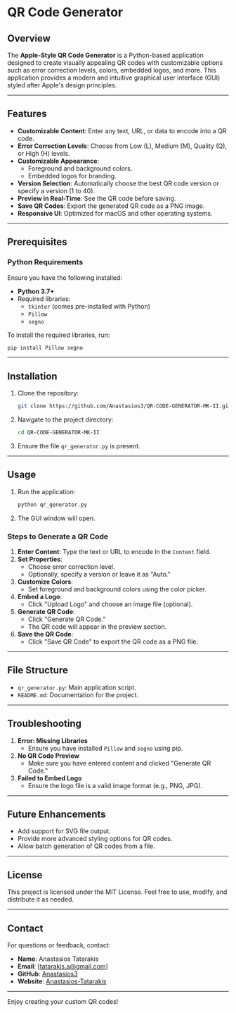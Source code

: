 # QR Code Generator

## Overview
The **Apple-Style QR Code Generator** is a Python-based application designed to create visually appealing QR codes with customizable options such as error correction levels, colors, embedded logos, and more. This application provides a modern and intuitive graphical user interface (GUI) styled after Apple's design principles.

---

## Features
- **Customizable Content**: Enter any text, URL, or data to encode into a QR code.
- **Error Correction Levels**: Choose from Low (L), Medium (M), Quality (Q), or High (H) levels.
- **Customizable Appearance**:
  - Foreground and background colors.
  - Embedded logos for branding.
- **Version Selection**: Automatically choose the best QR code version or specify a version (1 to 40).
- **Preview in Real-Time**: See the QR code before saving.
- **Save QR Codes**: Export the generated QR code as a PNG image.
- **Responsive UI**: Optimized for macOS and other operating systems.

---

## Prerequisites
### Python Requirements
Ensure you have the following installed:
- **Python 3.7+**
- Required libraries:
  - `tkinter` (comes pre-installed with Python)
  - `Pillow`
  - `segno`

To install the required libraries, run:
```bash
pip install Pillow segno
```

---

## Installation
1. Clone the repository:
   ```bash
   git clone https://github.com/Anastasios3/QR-CODE-GENERATOR-MK-II.git
   ```
2. Navigate to the project directory:
   ```bash
   cd QR-CODE-GENERATOR-MK-II
   ```
3. Ensure the file `qr_generator.py` is present.

---

## Usage
1. Run the application:
   ```bash
   python qr_generator.py
   ```
2. The GUI window will open.

### Steps to Generate a QR Code
1. **Enter Content**: Type the text or URL to encode in the `Content` field.
2. **Set Properties**:
   - Choose error correction level.
   - Optionally, specify a version or leave it as "Auto."
3. **Customize Colors**:
   - Set foreground and background colors using the color picker.
4. **Embed a Logo**:
   - Click "Upload Logo" and choose an image file (optional).
5. **Generate QR Code**:
   - Click "Generate QR Code."
   - The QR code will appear in the preview section.
6. **Save the QR Code**:
   - Click "Save QR Code" to export the QR code as a PNG file.

---

## File Structure
- `qr_generator.py`: Main application script.
- `README.md`: Documentation for the project.

---

## Troubleshooting
1. **Error: Missing Libraries**
   - Ensure you have installed `Pillow` and `segno` using pip.
2. **No QR Code Preview**
   - Make sure you have entered content and clicked "Generate QR Code."
3. **Failed to Embed Logo**
   - Ensure the logo file is a valid image format (e.g., PNG, JPG).

---

## Future Enhancements
- Add support for SVG file output.
- Provide more advanced styling options for QR codes.
- Allow batch generation of QR codes from a file.

---

## License
This project is licensed under the MIT License. Feel free to use, modify, and distribute it as needed.

---

## Contact
For questions or feedback, contact:
- **Name**: Anastasios Tatarakis
- **Email**: [tatarakis.a@gmail.com]
- **GitHub**: [Anastasios3](https://github.com/Anastasios3)
- **Website**: [Anastasios-Tatarakis](https://antatarakis.gr)

---

Enjoy creating your custom QR codes!

